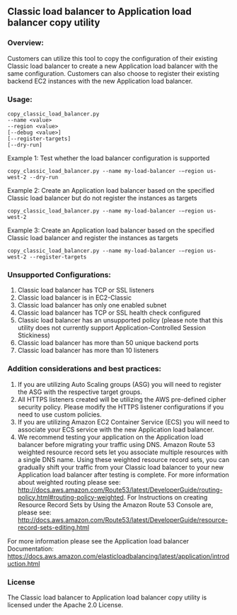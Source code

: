 ## Classic load balancer to Application load balancer copy utility
 
### Overview:
Customers can utilize this tool to copy the configuration of their existing Classic load balancer to create a new Application load balancer with the same configuration. Customers can also choose to register their existing backend EC2 instances with the new Application load balancer.
 
### Usage:
```
copy_classic_load_balancer.py
--name <value>
--region <value>
[--debug <value>]
[--register-targets]
[--dry-run]
```

Example 1: Test whether the load balancer configuration is supported
```
copy_classic_load_balancer.py --name my-load-balancer -–region us-west-2 --dry-run
```

Example 2: Create an Application load balancer based on the specified Classic load balancer but do not register the instances as targets
```
copy_classic_load_balancer.py --name my-load-balancer -–region us-west-2
```

Example 3: Create an Application load balancer based on the specified Classic load balancer and register the instances as targets
```
copy_classic_load_balancer.py --name my-load-balancer -–region us-west-2 --register-targets
```
 
### Unsupported Configurations:
1. Classic load balancer has TCP or SSL listeners
2. Classic load balancer is in EC2-Classic
3. Classic load balancer has only one enabled subnet
4. Classic load balancer has TCP or SSL health check configured
5. Classic load balancer has an unsupported policy (please note that this utility does not currently support Application-Controlled Session Stickiness)
6. Classic load balancer has more than 50 unique backend ports
7. Classic load balancer has more than 10 listeners
 
### Addition considerations and best practices:
1. If you are utilizing Auto Scaling groups (ASG) you will need to register the ASG with the respective target groups.
2. All HTTPS listeners created will be utilizing the AWS pre-defined cipher security policy. Please modify the HTTPS listener configurations if you need to use custom policies.
3. If you are utilizing Amazon EC2 Container Service (ECS) you will need to associate your ECS service with the new Application load balancer.
4. We recommend testing your application on the Application load balancer before migrating your traffic using DNS. Amazon Route 53 weighted resource record sets let you associate multiple resources with a single DNS name. Using these weighted resource record sets, you can gradually shift your traffic from your Classic load balancer to your new Application load balancer after testing is complete. For more information about weighted routing please see:
http://docs.aws.amazon.com/Route53/latest/DeveloperGuide/routing-policy.html#routing-policy-weighted. For Instructions on creating Resource Record Sets by Using the Amazon Route 53 Console are, please see:
http://docs.aws.amazon.com/Route53/latest/DeveloperGuide/resource-record-sets-editing.html
 
For more information please see the Application load balancer Documentation: https://docs.aws.amazon.com/elasticloadbalancing/latest/application/introduction.html
 
### License
The Classic load balancer to Application load balancer copy utility is licensed under the Apache 2.0 License.


